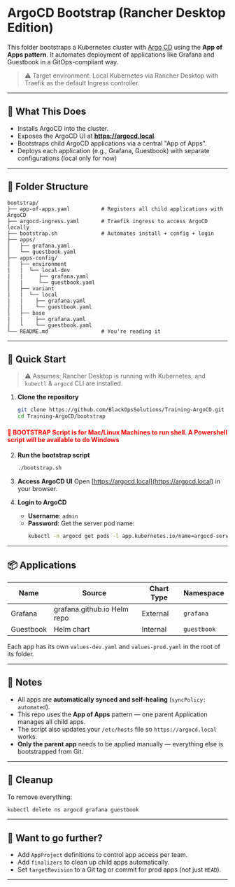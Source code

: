 # ArgoCD Bootstrap (Rancher Desktop Edition)

This folder bootstraps a Kubernetes cluster with [Argo CD](https://argo-cd.readthedocs.io) using the **App of Apps pattern**. It automates deployment of applications like Grafana and Guestbook in a GitOps-compliant way.

> ⚠️ Target environment: Local Kubernetes via Rancher Desktop with Traefik as the default Ingress controller.

---

## 🔧 What This Does

- Installs ArgoCD into the cluster.
- Exposes the ArgoCD UI at **https://argocd.local**.
- Bootstraps child ArgoCD applications via a central "App of Apps".
- Deploys each application (e.g., Grafana, Guestbook) with separate configurations (local only for now) 

---

## 📁 Folder Structure

```
bootstrap/
├── app-of-apps.yaml          # Registers all child applications with ArgoCD
├── argocd-ingress.yaml       # Traefik ingress to access ArgoCD locally
├── bootstrap.sh              # Automates install + config + login
├── apps/
│   ├── grafana.yaml
│   └── guestbook.yaml
├── apps-config/
│   ├── environment
|   |  └── local-dev
|   |     ├── grafana.yaml
│   |     └── guestbook.yaml
│   ├── variant
|   |  └── local
|   |    ├── grafana.yaml
│   |    └── guestbook.yaml
│   ├── base
|   |    ├── grafana.yaml
│   └    └── guestbook.yaml
└── README.md                 # You're reading it
```

---

## 🚀 Quick Start

> ⚠️ Assumes: Rancher Desktop is running with Kubernetes, and `kubectl` & `argocd` CLI are installed.

1. **Clone the repository**
   ```bash
   git clone https://github.com/BlackOpsSolutions/Training-ArgoCD.git
   cd Training-ArgoCD/bootstrap
   ```
#### <span style="color: red;"> 📛 BOOTSTRAP Script is for Mac/Linux Machines to run shell. A Powershell script will be available to do Windows</span>

2. **Run the bootstrap script**
   ```bash
   ./bootstrap.sh
   ```

3. **Access ArgoCD UI**
   Open [https://argocd.local](https://argocd.local) in your browser.

4. **Login to ArgoCD**
   - **Username**: `admin`
   - **Password**: Get the server pod name:
     ```bash
     kubectl -n argocd get pods -l app.kubernetes.io/name=argocd-server -o name | cut -d'/' -f2
     ```

---

## 📦 Applications

| Name       | Source                      | Chart Type | Namespace       |
|------------|-----------------------------|------------|-----------------|
| Grafana    | grafana.github.io Helm repo | External   | `grafana`       |
| Guestbook  |  Helm chart                 | Internal   | `guestbook`     |

Each app has its own `values-dev.yaml` and `values-prod.yaml` in the root of its folder.

---

## 📌 Notes

- All apps are **automatically synced and self-healing** (`syncPolicy: automated`).
- This repo uses the **App of Apps** pattern — one parent Application manages all child apps.
- The script also updates your `/etc/hosts` file so `https://argocd.local` works.
- **Only the parent app** needs to be applied manually — everything else is bootstrapped from Git.

---

## 🧼 Cleanup

To remove everything:
```bash
kubectl delete ns argocd grafana guestbook
```

---

## 🧠 Want to go further?

- Add `AppProject` definitions to control app access per team.
- Add `finalizers` to clean up child apps automatically.
- Set `targetRevision` to a Git tag or commit for prod apps (not just `HEAD`).

---

